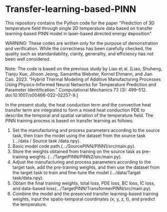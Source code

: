 # Transfer-learning-based-PINN
This repository contains the Python code for the paper "Prediction of 3D temperature field through single 2D temperature data based on transfer learning-based PINN model in laser-based directed energy deposition"

WARNING:
These codes are written only for the purpose of demonstration and verification. While the correctness has been carefully checked, the quality such as standardability, clarity, generality, and efficiency has not been well considered.

Note: The code is based on the previous study by Liao et al. [Liao, Shuheng, Tianju Xue, Jihoon Jeong, Samantha Webster, Kornel Ehmann, and Jian Cao. 2023. “Hybrid Thermal Modeling of Additive Manufacturing Processes Using Physics-Informed Neural Networks for Temperature Prediction and Parameter Identification.” Computational Mechanics 72 (3): 499–512. doi:10.1007/s00466-022-02257-9.]

In the present study, the heat conduction term and the convective heat transfer term are integrated to form a mixed heat conduction PDE to describe the temporal and spatial variation of the temperature field.
The PINN training process is based on transfer learning as follows:
1. Set the manufacturing and process parameters according to the source task, then train the model using the dataset from the source task (.../data / Source task /data.npy).
2. Basic model code path.(.../SourcePINN/PINN1/src/main.py).
3. Store the weights obtained from training on the source task as pre-training weights. (.../TargetPINN/PINN2/src/main.py).
4. Adjust the manufacturing and process parameters according to the target task, add the pre-training weights, and then use the dataset from the target task to train and fine-tune the model (.../data/Target task/data.npy).
5. Obtain the final training weights, total loss, PDE loss, BC loss, IC loss, and data-based loss(.../TargetPINN/TransformerPINN/src/main.py).
6. Combine the model and the preserved transfer learning-based training weights, input the spatio-temporal coordinates (x, y, z, t), and predict the temperature.
